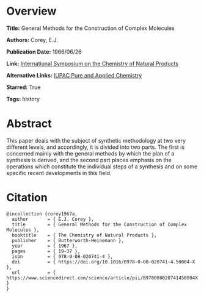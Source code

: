 # Overview
**Title:**
General Methods for the Construction of Complex Molecules

**Authors:**
Corey, E.J.

**Publication Date:**
1966/06/26

**Link:**
[International Symposium on the Chemistry of Natural Products](https://www.sciencedirect.com/science/article/abs/pii/B978008020741450004X)

**Alternative Links:**
[IUPAC Pure and Applied Chemistry](https://publications.iupac.org/pac/14/1/0019/index.html)

**Starred:**
True

**Tags:**
history


# Abstract
This paper deals with the subject of synthetic methodology at two very different levels, and accordingly, it is divided into two parts.
The first is concerned mainly with the general methods by which the plan of a synthesis is derived, and the second part places emphasis on the operations which constitute the individual steps of a synthesis and on some specific recent developments in this field.


# Citation
```
@incollection {corey1967a,
  author       = { E.J. Corey },
  title        = { General Methods for the Construction of Complex Molecules },
  booktitle    = { The Chemistry of Natural Products },
  publisher    = { Butterworth-Heinemann },
  year         = { 1967 },
  pages        = { 19-37 },
  isbn         = { 978-0-08-020741-4 },
  doi          = { https://doi.org/10.1016/B978-0-08-020741-4.50004-X },
  url          = { https://www.sciencedirect.com/science/article/pii/B978008020741450004X }
}
```
